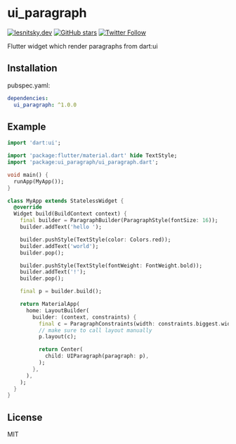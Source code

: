 # ui_paragraph

[![lesnitsky.dev](https://lesnitsky.dev/shield.svg?hash=71058)](https://lesnitsky.dev?utm_source=ui_paragraph)
[![GitHub stars](https://img.shields.io/github/stars/lesnitsky/ui_paragraph.svg?style=social)](https://github.com/lesnitsky/ui_paragraph)
[![Twitter Follow](https://img.shields.io/twitter/follow/lesnitsky_dev.svg?label=Follow%20me&style=social)](https://twitter.com/lesnitsky_dev)

Flutter widget which render paragraphs from dart:ui

## Installation

pubspec.yaml:

```yaml
dependencies:
  ui_paragraph: ^1.0.0
```


## Example

```dart
import 'dart:ui';

import 'package:flutter/material.dart' hide TextStyle;
import 'package:ui_paragraph/ui_paragraph.dart';

void main() {
  runApp(MyApp());
}

class MyApp extends StatelessWidget {
  @override
  Widget build(BuildContext context) {
    final builder = ParagraphBuilder(ParagraphStyle(fontSize: 16));
    builder.addText('hello ');

    builder.pushStyle(TextStyle(color: Colors.red));
    builder.addText('world');
    builder.pop();

    builder.pushStyle(TextStyle(fontWeight: FontWeight.bold));
    builder.addText('!');
    builder.pop();

    final p = builder.build();

    return MaterialApp(
      home: LayoutBuilder(
        builder: (context, constraints) {
          final c = ParagraphConstraints(width: constraints.biggest.width);
          // make sure to call layout manually
          p.layout(c);

          return Center(
            child: UIParagraph(paragraph: p),
          );
        },
      ),
    );
  }
}

```


## License

MIT
